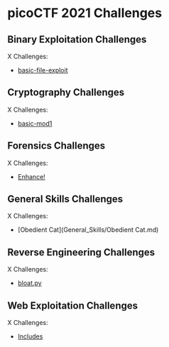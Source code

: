# picoCTF 2021 Challenges

## Binary Exploitation Challenges

X Challenges:
- [basic-file-exploit](Binary_Exploitation/basic-file-exploit.md)

## Cryptography Challenges

X Challenges:
- [basic-mod1](Cryptography/basic-mod1.md)

## Forensics Challenges

X Challenges: 
- [Enhance!](Forensics/Enhance.md)

## General Skills Challenges

X Challenges: 
- [Obedient Cat](General_Skills/Obedient Cat.md)

## Reverse Engineering Challenges

X Challenges:
- [bloat.py](Reverse_Engineering/bloat.py.md)


## Web Exploitation Challenges

X Challenges:
- [Includes](Web_Exploitation/Includes.md)
